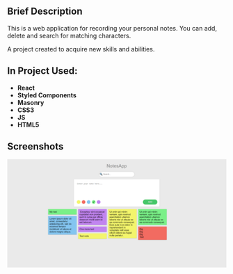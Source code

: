 ## Brief Description

This is a web application for recording your personal notes. You can add, delete and search for matching characters.

A project created to acquire new skills and abilities.

## In Project Used:

-   **React**
-   **Styled Components**
-   **Masonry**
-   **CSS3**
-   **JS**
-   **HTML5**

## Screenshots

![Screenshot](./public/screenshots/screenshot-1.png?raw=true 'Screenshot')
